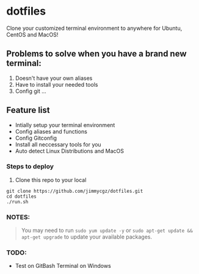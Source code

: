 # dotfiles

Clone your customized terminal environment to anywhere for Ubuntu, CentOS and MacOS!

## Problems to solve when you have a brand new terminal: 
1. Doesn't have your own aliases
2. Have to install your needed tools
3. Config git
... 

## Feature list
* Intially setup your terminal environment 
* Config aliases and functions
* Config Gitconfig
* Install all neccessary tools for you
* Auto detect Linux Distributions and MacOS

### Steps to deploy
1. Clone this repo to your local
```
git clone https://github.com/jimmycgz/dotfiles.git
cd dotfiles
./run.sh
```

### NOTES:

> You may need to run `sudo yum update -y` or `sudo apt-get update && apt-get upgrade` to update your available packages.

### TODO:
* Test on GitBash Terminal on Windows
